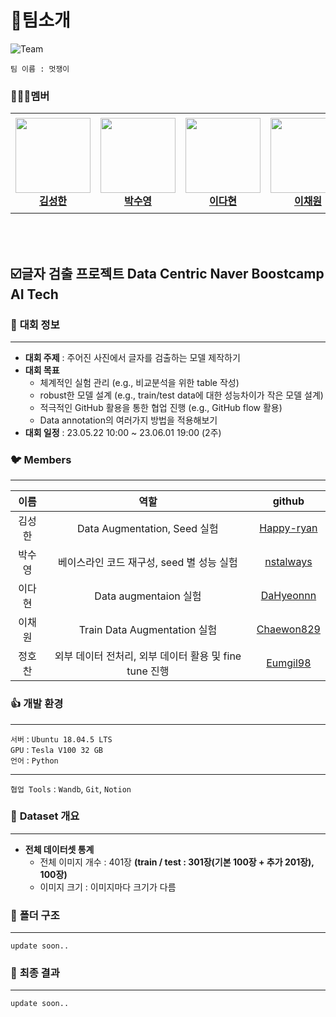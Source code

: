 # 🎈팀소개
![Team](https://www.notion.so/image/https%3A%2F%2Fs3-us-west-2.amazonaws.com%2Fsecure.notion-static.com%2F99a5e5c2-ad5e-4d2a-a554-cfacecc799f3%2FDALLE_2023-04-26_17.09.59_-_Pyrrhula_pixel_art.png?table=block&id=702a1a2c-36f2-4f8e-8d45-eed1fc9ec677&spaceId=2ffb041d-0709-41f6-bc28-0a55b5ef44b1&width=250&userId=7b237939-ce12-402c-9498-2035f38d8877&cache=v2)

`팀 이름 : 멋쟁이`  

### 👩‍👧‍👦멤버
<table>
    <tr height="160px">
        <td align="center" width="150px">
            <a href="https://github.com/Happy-ryan"><img height="120px" width="120px" src="https://avatars.githubusercontent.com/u/101412264?v=4"/></a>
            <br/>
            <a href="https://github.com/Happy-ryan"><strong>김성한</strong></a>
            <br />
        </td>
        <td align="center" width="150px">
            <a href="https://github.com/nstalways"><img height="120px" width="120px" src=https://avatars.githubusercontent.com/u/90047145?v=4"/></a>
            <br />
            <a href="https://github.com/nstalways"><strong>박수영</strong></a>
            <br />
        </td>
        <td align="center" width="150px">
            <a href="https://github.com/DaHyeonnn"><img height="120px" width="120px" src="https://avatars.githubusercontent.com/u/90945094?v=4"/></a>
            <br/>
            <a href="https://github.com/DaHyeonnn"><strong>이다현</strong></a>
            <br />
        </td>
        <td align="center" width="150px">
            <a href="https://github.com/Chaewon829"><img height="120px" width="120px" src="https://avatars.githubusercontent.com/u/126534080?v=4"/></a>
            <br/>
            <a href="https://github.com/Chaewon829"><strong>이채원</strong></a>
            <br />
        </td>
        <td align="center" width="150px">
            <a href="https://github.com/Eumgill98"><img height="120px" width="120px" src="https://avatars.githubusercontent.com/u/108447906?v=4"/></a>
            <br />
            <a href="https://github.com/Eumgill98"><strong>정호찬</strong></a>
            <br />
        </td>
    </tr>
</table>

<br><br>
                
## **☑️글자 검출 프로젝트 Data Centric Naver Boostcamp AI Tech**

### 📌 **대회 정보**
- - -
- **대회 주제** : 주어진 사진에서 글자를 검출하는 모델 제작하기
- **대회 목표**
    - 체계적인 실험 관리 (e.g., 비교분석을 위한 table 작성)
    - robust한 모델 설계 (e.g., train/test data에 대한 성능차이가 작은 모델 설계)
    - 적극적인 GitHub 활용을 통한 협업 진행 (e.g., GitHub flow 활용)
    - Data annotation의 여러가지 방법을 적용해보기
- **대회 일정** : 23.05.22 10:00 ~ 23.06.01 19:00 (2주)

### 🐦 **Members**
- - -
|**이름**|**역할**|**github**|
|:-:|:-:|:-:|
|김성한|Data Augmentation, Seed 실험|[Happy-ryan](https://github.com/Happy-ryan)|
|박수영|베이스라인 코드 재구성, seed 별 성능 실험|[nstalways](https://github.com/nstalways)|
|이다현|Data augmentaion 실험|[DaHyeonnn](https://github.com/DaHyeonnn)|
|이채원|Train Data Augmentation 실험|[Chaewon829](https://github.com/Chaewon829)|
|정호찬|외부 데이터 전처리, 외부 데이터 활용 및 fine tune 진행|[Eumgil98](https://github.com/Eumgill98)|

### 👍 **개발 환경**
- - - 
`서버` : `Ubuntu 18.04.5 LTS`  
`GPU` : `Tesla V100 32 GB`  
`언어` : `Python`  
- - -
`협업 Tools` : `Wandb`, `Git`, `Notion`

### 📝 **Dataset 개요**
- - -
- **전체 데이터셋 통계**
    - 전체 이미지 개수 : 401장 **(train / test :  301장(기본 100장 + 추가 201장),  100장)**
    - 이미지 크기 : 이미지마다 크기가 다름

### 🐤 **폴더 구조**
- - -
```
update soon..
```

### 🐧 **최종 결과**
- - -
```
update soon..
```

